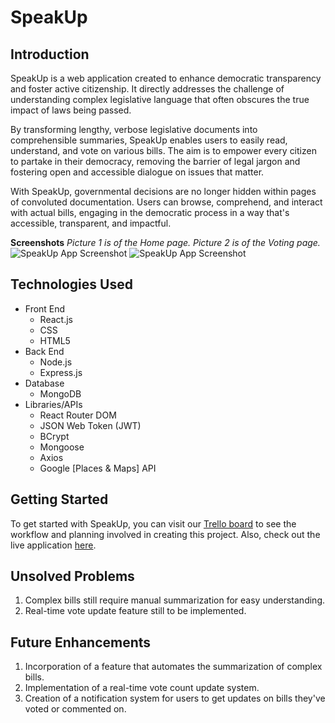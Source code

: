 # SpeakUp

## Introduction
SpeakUp is a web application created to enhance democratic transparency and foster active citizenship. It directly addresses the challenge of understanding complex legislative language that often obscures the true impact of laws being passed. 

By transforming lengthy, verbose legislative documents into comprehensible summaries, SpeakUp enables users to easily read, understand, and vote on various bills. The aim is to empower every citizen to partake in their democracy, removing the barrier of legal jargon and fostering open and accessible dialogue on issues that matter.

With SpeakUp, governmental decisions are no longer hidden within pages of convoluted documentation. Users can browse, comprehend, and interact with actual bills, engaging in the democratic process in a way that's accessible, transparent, and impactful.


**Screenshots**
*Picture 1 is of the Home page.*
*Picture 2 is of the Voting page.*
![SpeakUp App Screenshot](https://i.imgur.com/6f8P66P.png)
![SpeakUp App Screenshot](https://i.imgur.com/pi8yFwJ.png)

## Technologies Used
- Front End
    - React.js
    - CSS
    - HTML5
- Back End
    - Node.js
    - Express.js
- Database
    - MongoDB
- Libraries/APIs
    - React Router DOM
    - JSON Web Token (JWT)
    - BCrypt
    - Mongoose
    - Axios
    - Google [Places & Maps] API
## Getting Started
To get started with SpeakUp, you can visit our [Trello board](<https://trello.com/invite/b/HqYBxtL6/ATTI6de24c68887b4f6df624930943d8f2f95A02201F/speakup>) to see the workflow and planning involved in creating this project. Also, check out the live application [here](<https://speakupreact-42bdd47d2aed.herokuapp.com/>).

## Unsolved Problems
1. Complex bills still require manual summarization for easy understanding.
2. Real-time vote update feature still to be implemented.
  

## Future Enhancements
1. Incorporation of a feature that automates the summarization of complex bills.
2. Implementation of a real-time vote count update system.
3. Creation of a notification system for users to get updates on bills they've voted or commented on.


